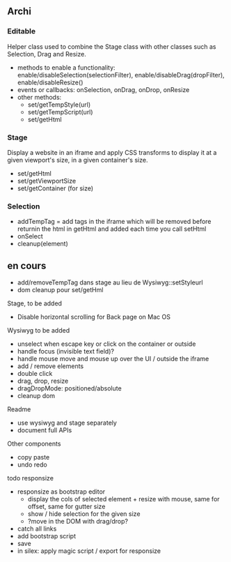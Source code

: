 
## Archi

### Editable

Helper class used to combine the Stage class with other classes such as Selection, Drag and Resize.

* methods to enable a functionality: enable/disableSelection(selectionFilter), enable/disableDrag(dropFilter), enable/disableResize()
* events or callbacks: onSelection, onDrag, onDrop, onResize
* other methods:
  * set/getTempStyle(url)
  * set/getTempScript(url)
  * set/getHtml

### Stage

Display a website in an iframe and apply CSS transforms to display it at a given viewport's size, in a given container's size.

* set/getHtml
* set/getViewportSize
* set/getContainer (for size)

### Selection

* addTempTag = add tags in the iframe which will be removed before returnin the html in getHtml and added each time you call setHtml
* onSelect
* cleanup(element)

## en cours

* add/removeTempTag dans stage au lieu de Wysiwyg::setStyleurl
* dom cleanup pour set/getHml

Stage, to be added

* Disable horizontal scrolling for Back page on Mac OS

Wysiwyg to be added

* unselect when escape key or click on the container or outside
* handle focus (invisible text field)?
* handle mouse move and mouse up over the UI / outside the iframe
* add / remove elements
* double click
* drag, drop, resize
* dragDropMode: positioned/absolute
* cleanup dom

Readme

* use wysiwyg and stage separately
* document full APIs

Other components

* copy paste
* undo redo


todo responsize

* responsize as bootstrap editor
  * display the cols of selected element + resize with mouse, same for offset, same for gutter size
  * show / hide selection for the given size
  * ?move in the DOM with drag/drop?
* catch all links
* add bootstrap script
* save
* in silex: apply magic script / export for responsize


